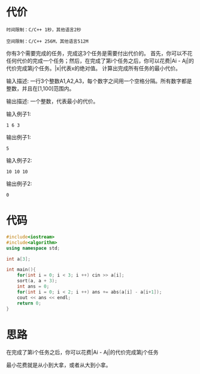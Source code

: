 # 代价
```
时间限制：C/C++ 1秒，其他语言2秒

空间限制：C/C++ 256M，其他语言512M
```
你有3个需要完成的任务，完成这3个任务是需要付出代价的。
首先，你可以不花任何代价的完成一个任务；然后，在完成了第i个任务之后，你可以花费|Ai - Aj|的代价完成第j个任务。|x|代表x的绝对值。
计算出完成所有任务的最小代价。

输入描述:
一行3个整数A1,A2,A3，每个数字之间用一个空格分隔。所有数字都是整数，并且在[1,100]范围内。

输出描述:
一个整数，代表最小的代价。

输入例子1:
```
1 6 3
```

输出例子1:  
```
5
```

输入例子2:
```
10 10 10
```
输出例子2:
```
0
```

# 代码

```cpp
#include<iostream>
#include<algorithm>
using namespace std;

int a[3];

int main(){
    for(int i = 0; i < 3; i ++) cin >> a[i];
    sort(a, a + 3);
    int ans = 0;
    for(int i = 0; i < 2; i ++) ans += abs(a[i] - a[i+1]);
    cout << ans << endl;
    return 0;
}
```

# 思路

在完成了第i个任务之后，你可以花费|Ai - Aj|的代价完成第j个任务

最小花费就是从小到大拿，或者从大到小拿。